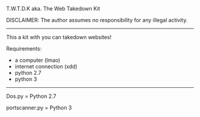 T.W.T.D.K aka. The Web Takedown Kit

DISCLAIMER: The author assumes no responsibility for any illegal activity.

----------------------------------------------
This a kit with you can takedown websites!

Requirements:
- a computer (lmao)
- internet connection (xdd)
- python 2.7
- python 3
----------------------------------------------
Dos.py = Python 2.7

portscanner.py = Python 3
